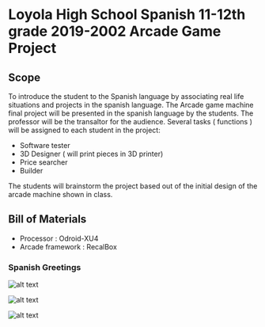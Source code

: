 # Loyola High School Spanish 11-12th grade  2019-2002 Arcade Game Project


## Scope

To introduce the student to the Spanish language by associating real life situations and projects in the spanish language. The Arcade game machine final project will be presented in the spanish language by the students. The professor will be the transaltor for the audience. Several tasks ( functions ) will be assigned to each student in the project:

 * Software tester
 * 3D Designer ( will print pieces in 3D printer)
 * Price searcher 
 * Builder
 


The students will brainstorm the project based out of the initial design of the arcade machine shown in class.

## Bill of Materials 

* Processor : Odroid-XU4  
* Arcade framework : RecalBox



### Spanish Greetings

![alt text](http://www.droidaddiction.com/arcade.JPG "Logo Title Text 1")

![alt text](http://www.droidaddiction.com/arcade.jpeg "Logo Title Text 1")


![alt text](http://www.droidaddiction.com/arcade1.jpeg "Logo Title Text 1")
